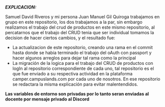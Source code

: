 ***EXPLICACION:***

Samuel David Riveros y mi persona Juan Manuel Gil Quiroga trabajamos en grupo en este repositorio, los dos trabajamos a la par, sin embargo realizamos el trabajo del crud de productos en este mismo repositorio, al percatarnos que el trabajo del CRUD tenia que ser individual tomamos la decision de hacer ciertos cambios, y el resultado fue:

- La actualizacion de este repositorio, creando una rama en el commit hasta donde se habia terminado el trabajo del oAuth con passport y hacer algunos arreglos para dejar tal rama como la principal
- La migración de la logica para el trabajo del CRUD de productos con logIn al repositorio correspondiente de cada uno, tal repositorio es el que fue enviado a su respectiva actividad en la plataforma camper.campuslands.com por cada uno de nosotros. En ese repositorio se redactara la misma explicación para evitar malentendidos.

**Las variables de entorno son privadas por lo tanto seran enviadas al docente por mensaje privado al Discord**